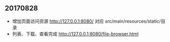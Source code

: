 ## 20170828
* 增加页面访问资源 http://127.0.0.1:8080/  对应 src/main/resources/static/目录
* 列表、下载、查看完成 http://127.0.0.1:8080/file-browser.html

